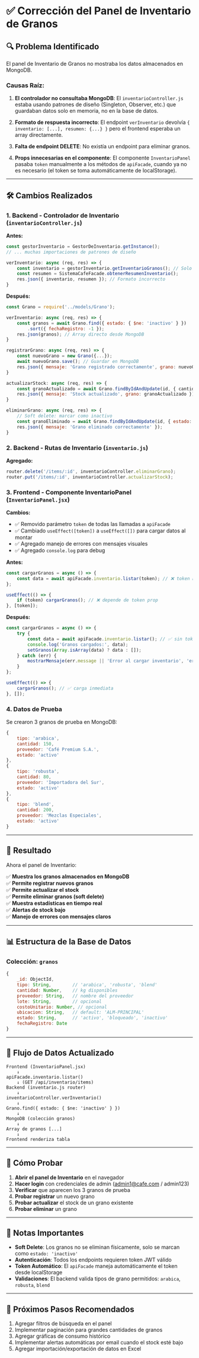 # ✅ Corrección del Panel de Inventario de Granos

## 🔍 Problema Identificado

El panel de Inventario de Granos no mostraba los datos almacenados en MongoDB.

### Causas Raíz:

1. **El controlador no consultaba MongoDB**: El `inventarioController.js` estaba usando patrones de diseño (Singleton, Observer, etc.) que guardaban datos solo en memoria, no en la base de datos.

2. **Formato de respuesta incorrecto**: El endpoint `verInventario` devolvía `{ inventario: [...], resumen: {...} }` pero el frontend esperaba un array directamente.

3. **Falta de endpoint DELETE**: No existía un endpoint para eliminar granos.

4. **Props innecesarias en el componente**: El componente `InventarioPanel` pasaba `token` manualmente a los métodos de `apiFacade`, cuando ya no es necesario (el token se toma automáticamente de localStorage).

---

## 🛠️ Cambios Realizados

### 1. Backend - Controlador de Inventario (`inventarioController.js`)

**Antes:**
```javascript
const gestorInventario = GestorDeInventario.getInstance();
// ... muchas importaciones de patrones de diseño

verInventario: async (req, res) => {
    const inventario = gestorInventario.getInventarioGranos(); // Solo memoria
    const resumen = SistemaCafeFacade.obtenerResumenInventario();
    res.json({ inventario, resumen }); // Formato incorrecto
}
```

**Después:**
```javascript
const Grano = require('../models/Grano');

verInventario: async (req, res) => {
    const granos = await Grano.find({ estado: { $ne: 'inactivo' } })
        .sort({ fechaRegistro: -1 });
    res.json(granos); // Array directo desde MongoDB
}

registrarGrano: async (req, res) => {
    const nuevoGrano = new Grano({...});
    await nuevoGrano.save(); // Guardar en MongoDB
    res.json({ mensaje: 'Grano registrado correctamente', grano: nuevoGrano });
}

actualizarStock: async (req, res) => {
    const granoActualizado = await Grano.findByIdAndUpdate(id, { cantidad }, { new: true });
    res.json({ mensaje: 'Stock actualizado', grano: granoActualizado });
}

eliminarGrano: async (req, res) => {
    // Soft delete: marcar como inactivo
    const granoEliminado = await Grano.findByIdAndUpdate(id, { estado: 'inactivo' });
    res.json({ mensaje: 'Grano eliminado correctamente' });
}
```

### 2. Backend - Rutas de Inventario (`inventario.js`)

**Agregado:**
```javascript
router.delete('/items/:id', inventarioController.eliminarGrano);
router.put('/items/:id', inventarioController.actualizarStock);
```

### 3. Frontend - Componente InventarioPanel (`InventarioPanel.jsx`)

**Cambios:**
- ✅ Removido parámetro `token` de todas las llamadas a `apiFacade`
- ✅ Cambiado `useEffect([token])` a `useEffect([])` para cargar datos al montar
- ✅ Agregado manejo de errores con mensajes visuales
- ✅ Agregado `console.log` para debug

**Antes:**
```javascript
const cargarGranos = async () => {
    const data = await apiFacade.inventario.listar(token); // ❌ token manual
};

useEffect(() => {
    if (token) cargarGranos(); // ❌ depende de token prop
}, [token]);
```

**Después:**
```javascript
const cargarGranos = async () => {
    try {
        const data = await apiFacade.inventario.listar(); // ✅ sin token
        console.log('Granos cargados:', data);
        setGranos(Array.isArray(data) ? data : []);
    } catch (err) {
        mostrarMensaje(err.message || 'Error al cargar inventario', 'error');
    }
};

useEffect(() => {
    cargarGranos(); // ✅ carga inmediata
}, []);
```

### 4. Datos de Prueba

Se crearon 3 granos de prueba en MongoDB:

```javascript
{
    tipo: 'arabica',
    cantidad: 150,
    proveedor: 'Café Premium S.A.',
    estado: 'activo'
},
{
    tipo: 'robusta',
    cantidad: 80,
    proveedor: 'Importadora del Sur',
    estado: 'activo'
},
{
    tipo: 'blend',
    cantidad: 200,
    proveedor: 'Mezclas Especiales',
    estado: 'activo'
}
```

---

## 🎯 Resultado

Ahora el panel de Inventario:

✅ **Muestra los granos almacenados en MongoDB**  
✅ **Permite registrar nuevos granos**  
✅ **Permite actualizar el stock**  
✅ **Permite eliminar granos (soft delete)**  
✅ **Muestra estadísticas en tiempo real**  
✅ **Alertas de stock bajo**  
✅ **Manejo de errores con mensajes claros**

---

## 📊 Estructura de la Base de Datos

### Colección: `granos`

```javascript
{
    _id: ObjectId,
    tipo: String,        // 'arabica', 'robusta', 'blend'
    cantidad: Number,    // kg disponibles
    proveedor: String,   // nombre del proveedor
    lote: String,        // opcional
    costoUnitario: Number, // opcional
    ubicacion: String,   // default: 'ALM-PRINCIPAL'
    estado: String,      // 'activo', 'bloqueado', 'inactivo'
    fechaRegistro: Date
}
```

---

## 🔄 Flujo de Datos Actualizado

```
Frontend (InventarioPanel.jsx)
    ↓
apiFacade.inventario.listar()
    ↓ (GET /api/inventario/items)
Backend (inventario.js router)
    ↓
inventarioController.verInventario()
    ↓
Grano.find({ estado: { $ne: 'inactivo' } })
    ↓
MongoDB (colección granos)
    ↓
Array de granos [...]
    ↓
Frontend renderiza tabla
```

---

## 🧪 Cómo Probar

1. **Abrir el panel de Inventario** en el navegador
2. **Hacer login** con credenciales de admin (admin1@cafe.com / admin123)
3. **Verificar** que aparecen los 3 granos de prueba
4. **Probar registrar** un nuevo grano
5. **Probar actualizar** el stock de un grano existente
6. **Probar eliminar** un grano

---

## 📝 Notas Importantes

- **Soft Delete**: Los granos no se eliminan físicamente, solo se marcan como `estado: 'inactivo'`
- **Autenticación**: Todos los endpoints requieren token JWT válido
- **Token Automático**: El `apiFacade` maneja automáticamente el token desde localStorage
- **Validaciones**: El backend valida tipos de grano permitidos: `arabica`, `robusta`, `blend`

---

## 🚀 Próximos Pasos Recomendados

1. Agregar filtros de búsqueda en el panel
2. Implementar paginación para grandes cantidades de granos
3. Agregar gráficas de consumo histórico
4. Implementar alertas automáticas por email cuando el stock esté bajo
5. Agregar importación/exportación de datos en Excel
